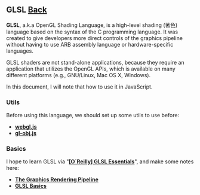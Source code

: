 ## GLSL [Back](./../webgl.md)

**GLSL**, a.k.a OpenGL Shading Language, is a high-level shading (著色) language based on the syntax of the C programming language. It was created to give developers more direct controls of the graphics pipeline without having to use ARB assembly language or hardware-specific languages.

GLSL shaders are not stand-alone applications, because they require an application that utilizes the OpenGL APIs, which is available on many different platforms (e.g., GNU/Linux, Mac OS X, Windows).

In this document, I will note that how to use it in JavaScript.

### Utils

Before using this language, we should set up some utils to use before:

- [**webgl.js**](./webgl_js/webgl_js.md)
- [**gl-obj.js**](./gl_obj_js/gl_obj_js.md)

### Basics

I hope to learn GLSL via "[**\[O`Reilly\] GLSL Essentials**](https://www.oreilly.com/library/view/glsl-essentials/9781849698009/)", and make some notes here:

- [**The Graphics Rendering Pipeline**](./graphic_rendering_pipeline/graphic_rendering_pipeline.md)
- [**GLSL Basics**](./glsl_basics/glsl_basics.md)
